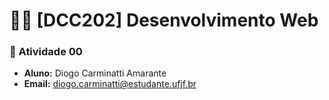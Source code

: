 # 🧑‍💻 [DCC202] Desenvolvimento Web 

###  📌 Atividade 00

- **Aluno:** Diogo Carminatti Amarante
- **Email:** diogo.carminatti@estudante.ufjf.br
